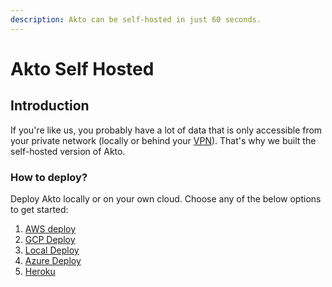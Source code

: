 ```yaml
---
description: Akto can be self-hosted in just 60 seconds.
---
```


# Akto Self Hosted

## Introduction

If you're like us, you probably have a lot of data that is only accessible from your private network (locally or behind your [VPN](https://cybernews.com/what-is-vpn/#how-does-a-vpn-work)). That's why we built the self-hosted version of Akto.

### How to deploy?

Deploy Akto locally or on your own cloud. Choose any of the below options to get started:

1. [AWS deploy](aws-deploy.md)
2. [GCP Deploy](gcp-deploy.md)
3. [Local Deploy](local-deploy.md)
4. [Azure Deploy](azure-deploy.md)
5. [Heroku](heroku.md)
